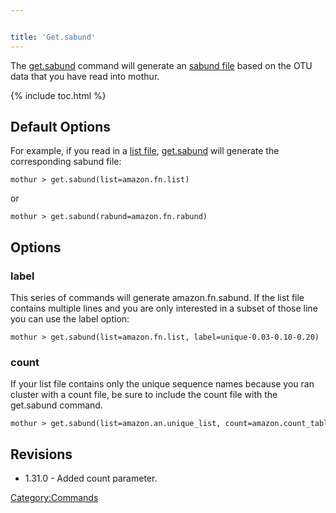 ```yaml
---


title: 'Get.sabund'
---
```

The [get.sabund](get.sabund) command will generate an [sabund
file](sabund_file) based on the OTU data that you have read
into mothur.

{% include toc.html %}

## Default Options

For example, if you read in a [list file](list_file),
[get.sabund](get.sabund) will generate the corresponding
sabund file:

    mothur > get.sabund(list=amazon.fn.list)

or

    mothur > get.sabund(rabund=amazon.fn.rabund)

## Options

### label

This series of commands will generate amazon.fn.sabund. If the list file
contains multiple lines and you are only interested in a subset of those
line you can use the label option:

    mothur > get.sabund(list=amazon.fn.list, label=unique-0.03-0.10-0.20)

### count

If your list file contains only the unique sequence names because you
ran cluster with a count file, be sure to include the count file with
the get.sabund command.

    mothur > get.sabund(list=amazon.an.unique_list, count=amazon.count_table)

## Revisions

-   1.31.0 - Added count parameter.

[Category:Commands](Category:Commands)
